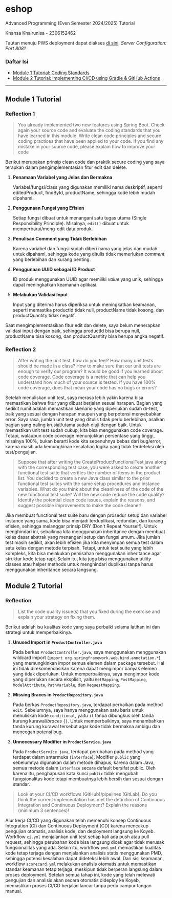 # eshop

Advanced Programming (Even Semester 2024/2025) Tutorial

Khansa Khairunisa - 2306152462

Tautan menuju PWS deployment dapat diakses [di sini](eshop-adpro-khansakhai.koyeb.app/). *Server Configuration: Port 8081*

### Daftar Isi

- [Module 1 Tutorial: Coding Standards](#module-1-tutorial)
- [Module 2 Tutorial: Implementing CI/CD using Gradle & GitHub Actions](#module-2-tutorial)

---

## Module 1 Tutorial

### Reflection 1

>You already implemented two new features using Spring Boot. Check again your source code and evaluate the coding standards that you have learned in this module. Write clean code principles and secure coding practices that have been applied to your code.  If you find any mistake in your source code, please explain how to improve your code

Berikut merupakan prinsip clean code dan praktik secure coding yang saya terapkan dalam pengimplementasian fitur edit dan delete.

1. **Penamaan Variabel yang Jelas dan Bermakna**

    Variabel/fungsi/class yang digunakan memiliki nama deskriptif, seperti editedProduct, findById, productName, sehingga kode lebih mudah dipahami.

2. **Penggunaan Fungsi yang Efisien**

    Setiap fungsi dibuat untuk menangani satu tugas utama (Single Responsibility Principle). Misalnya, `edit()` dibuat untuk memperbarui/meng-edit data produk.

3. **Penulisan Comment yang Tidak Berlebihan**

    Karena variabel dan fungsi sudah diberi nama yang jelas dan mudah untuk dipahami, sehingga kode yang ditulis tidak memerlukan *comment* yang berlebihan dan kurang penting.

4. **Penggunaan UUID sebagai ID Product**

    ID produk menggunakan UUID agar memiliki *value* yang unik, sehingga dapat meningkatkan keamanan aplikasi.

5. **Melakukan Validasi Input**

    Input yang diterima harus diperiksa untuk meningkatkan keamanan, seperti memastika productId tidak null, productName tidak kosong, dan productQuantity tidak negatif.

Saat mengimplementasikan fitur edit dan delete, saya belum menerapkan validasi input dengan baik, sehingga productId bisa berupa null, productName bisa kosong, dan productQuantity bisa berupa angka negatif.

### Reflection 2

>After writing the unit test, how do you feel? How many unit tests should be made in a class? How to make sure that our unit tests are enough to verify our program? It would be good if you learned about code coverage. Code coverage is a metric that can help you understand how much of your source is tested. If you have 100% code coverage, does that mean your code has no bugs or errors?

Setelah menuliskan unit test, saya merasa lebih yakin karena bisa memastikan bahwa fitur yang dibuat berjalan sesuai harapan. Bagian yang sedikit rumit adalah memastikan skenario yang diperlukan sudah di-test, baik yang sesuai dengan harapan maupun yang berpotensi menyebabkan error. Saya rasa, jumlah unit test yang ditulis tidak perlu berlebihan, asalkan bagian yang paling krusial/utama sudah diuji dengan baik. Untuk memastikan unit test sudah cukup, kita bisa menggunakan code coverage. Tetapi, walaupun code coverage menunjukkan persentase yang tinggi, misalnya 100%, bukan berarti kode kita sepenuhnya bebas dari bug/error, karena masih ada kemungkinan kesalahan logika yang tidak terdeteksi oleh test/pengujian.

>Suppose that after writing the CreateProductFunctionalTest.java along with the corresponding test case, you were asked to create another functional test suite that verifies the number of items in the product list. You decided to create a new Java class similar to the prior functional test suites with the same setup procedures and instance variables. What do you think about the cleanliness of the code of the new functional test suite? Will the new code reduce the code quality? Identify the potential clean code issues, explain the reasons, and suggest possible improvements to make the code cleaner!

Jika membuat functional test suite baru dengan prosedur setup dan variabel instance yang sama, kode bisa menjadi terduplikasi, redundan, dan kurang efisien, sehingga melanggar prinsip DRY (Don't Repeat Yourself). Untuk menghindari ini, sebaiknya kita menggunakan inheritance dengan membuat kelas dasar abstrak yang menangani setup dan fungsi umum. Jika jumlah test masih sedikit, akan lebih efisien jika kita menyimpan semua test dalam satu kelas dengan metode terpisah. Tetapi, untuk test suite yang lebih kompleks, kita bisa melakukan pemisahan menggunakan inheritance agar struktur kode tetap rapi. Selain itu, kita juga bisa menggunakan utility classes atau helper methods untuk menghindari duplikasi tanpa harus menggunakan inheritance secara langsung.

## Module 2 Tutorial

### Reflection

>List the code quality issue(s) that you fixed during the exercise and explain your strategy on fixing them.

Berikut adalah isu kualitas kode yang saya perbaiki selama latihan ini dan strategi untuk memperbaikinya.

1. **Unused Import in `ProductController.java`**

   Pada berkas `ProductController.java`, saya menggunakan menggunakan wildcard import (`import org.springframework.web.bind.annotation.*`) yang memungkinkan impor semua elemen dalam package tersebut. Hal ini tidak direkomendasikan karena dapat mengimpor banyak elemen yang tidak diperlukan. Untuk memperbaikinya, saya mengimpor kode yang diperlukan secara eksplisit, yaitu `GetMapping`, `PostMapping`, `ModelAttribute`, `PathVariable`, dan `RequestMapping`.

2. **Missing Braces in `ProductRepository.java`**

   Pada berkas `ProductRepository.java`, terdapat perbaikan pada method `edit`. Sebelumnya, saya hanya menggunakan satu baris untuk menuliskan kode `conditional`, yaitu `if` tanpa dibungkus oleh tanda kurung kurawal/*braces* `{}`. Untuk memperbaikinya, saya menambahkan tanda kurung kurawal tersebut agar kode tidak bermakna ambigu dan mencegah potensi bug.

3. **Unnecessary Modifier in `ProductService.java`**

   Pada `ProductService.java`, terdapat perubahan pada method yang terdapat dalam antarmuka (`interface`). Modifier `public` yang sebelumnya digunakan dalam metode dihapus, karena dalam Java, semua metode dalam `interface` secara default bersifat public. Oleh karena itu, penghapusan kata kunci `public` tidak mengubah fungsionalitas kode tetapi membuatnya lebih bersih dan sesuai dengan standar.

>Look at your CI/CD workflows (GitHub)/pipelines (GitLab). Do you think the current implementation has met the definition of Continuous Integration and Continuous Deployment? Explain the reasons (minimum 3 sentences)!

Alur kerja CI/CD yang digunakan telah memenuhi konsep Continuous Integration (CI) dan Continuous Deployment (CD) karena mencakup pengujian otomatis, analisis kode, dan deployment langsung ke Koyeb. Workflow `ci.yml` menjalankan unit test setiap kali ada push atau pull request, sehingga perubahan kode bisa langsung dicek agar tidak merusak fungsionalitas yang ada. Selain itu, workflow `pmd.yml` memastikan kualitas kode tetap terjaga dengan menjalankan analisis statis menggunakan PMD, sehingga potensi kesalahan dapat dideteksi lebih awal. Dari sisi keamanan, workflow `scorecard.yml` melakukan analisis otomatis untuk memastikan standar keamanan tetap terjaga, meskipun tidak berperan langsung dalam proses deployment. Setelah semua tahap ini, kode yang telah melewati pengujian dan analisis akan secara otomatis dideploy ke Koyeb, memastikan proses CI/CD berjalan lancar tanpa perlu campur tangan manual.